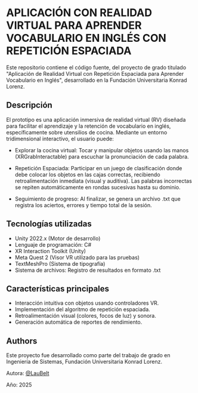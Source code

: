 
# APLICACIÓN CON REALIDAD VIRTUAL PARA APRENDER VOCABULARIO EN INGLÉS CON REPETICIÓN ESPACIADA


Este repositorio contiene el código fuente, del proyecto de grado titulado "Aplicación de Realidad Virtual con Repetición Espaciada para Aprender Vocabulario en Inglés", desarrollado en la Fundación Universitaria Konrad Lorenz.


## Descripción

El prototipo es una aplicación inmersiva de realidad virtual (RV) diseñada para facilitar el aprendizaje y la retención de vocabulario en inglés, específicamente sobre utensilios de cocina. Mediante un entorno tridimensional interactivo, el usuario puede:

- Explorar la cocina virtual: Tocar y manipular objetos usando las manos (XRGrabInteractable) para escuchar la pronunciación de cada palabra.

- Repetición Espaciada: Participar en un juego de clasificación donde debe colocar los objetos en las cajas correctas, recibiendo retroalimentación inmediata (visual y auditiva). Las palabras incorrectas se repiten automáticamente en rondas sucesivas hasta su dominio.

- Seguimiento de progreso: Al finalizar, se genera un archivo .txt que registra los aciertos, errores y tiempo total de la sesión.

## Tecnologías utilizadas

- Unity 2022.x (Motor de desarrollo)
- Lenguaje de programación: C#
- XR Interaction Toolkit (Unity)
- Meta Quest 2 (Visor VR utilizado para las pruebas)
- TextMeshPro (Sistema de tipografía)
- Sistema de archivos: Registro de resultados en formato .txt

## Características principales

- Interacción intuitiva con objetos usando controladores VR.
- Implementación del algoritmo de repetición espaciada.
- Retroalimentación visual (colores, focos de luz) y sonora.
- Generación automática de reportes de rendimiento.


## Authors

Este proyecto fue desarrollado como parte del trabajo de grado en Ingeniería de Sistemas, Fundación Universitaria Konrad Lorenz.

Autora: [@LauBelt](https://www.github.com/LauBelt)

Año: 2025


